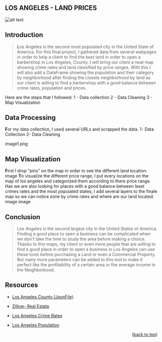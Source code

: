 ## LOS ANGELES - LAND PRICES

![alt text](https://i.pinimg.com/originals/12/73/a0/1273a0d5f49738ef24d431291a5aaa48.gif)

  ## Introduction
>**L**os Angeles is the second most populated city in the United State of America.
> For this final project, I gathered data from several webpages in order to help a client to find the best land in order to open a barbershop in Los Angeles, County.
> I will bring our client a neat map showing crime rates and land classified by price ranges.
> With this I will also add a DataFrame showing the population and their category by neighborhood after finding the closets neighborhood by land as our client is willing to find a barbershop with a good balance between crime rates, population and prices.

Here are the steps that I followed:
  1 - Data collection
  2 - Data Cleaning
  3 - Map Visualization

## Data Processing

**F**or my data collection, I used several URLs and scrapped the data.
1- Data Collection
2- Data Cleaning

image1.png  

## Map Visualization

**F**irst I drop "pins" on the map in order to see the different land location:
image
**T**o visualize the different price range, I put every locations on the map of los angeles and categorized them according to there price range.
Has we are also looking for places with a good balance between least crimes rates and the most populated states, I add several layers to the finale map so we can notice zone by crime rates and where are our land located.
image
image
  

<!-- Conclusion -->

## Conclusion

  

> Los Angeles is the second largest city in the United States of America. Finding a good place to open a business can be complicated when we don't take the time to study the area before making a choice. Thanks to this maps, my client or even more people that are willing to find a good place in order to open a business in Los Angeles can use these tools before purchasing a Land or even a Commercial Property. But many more parameters can be added to this tool to make it perfect like the profitability of a certain area or the average income in the Neighborbood.

  

<!-- Resources -->

## Resources

  
  

* [Los Angeles County (JsonFile)](https://github.com/codeforgermany/click_that_hood/blob/main/public/data/los-angeles-county.geojson)

* [Zillow- Real Estate](https://www.zillow.com/los-angeles-ca/land/3_p/)

* [Los Angeles Crime Rates](https://www.laalmanac.com/crime/cr03.php)

* [Los Angeles Population](https://www.laalmanac.com/population/po24la.php)

  

<p  align="right">(<a  href="#readme-top">back to top</a>)</p>
